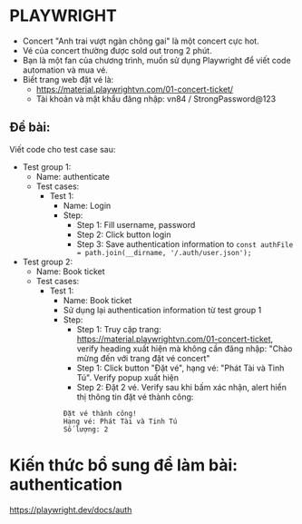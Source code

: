 # PLAYWRIGHT

- Concert "Anh trai vượt ngàn chông gai" là một concert cực hot.
- Vé của concert thường được sold out trong 2 phút.
- Bạn là một fan của chương trình, muốn sử dụng Playwright để viết code automation và mua vé.
- Biết trang web đặt vé là:
  - https://material.playwrightvn.com/01-concert-ticket/
  - Tài khoản và mật khẩu đăng nhập: vn84 / StrongPassword@123

## Đề bài:

Viết code cho test case sau:

- Test group 1:
  - Name: authenticate
  - Test cases:
    - Test 1:
      - Name: Login
      - Step:
        - Step 1: Fill username, password
        - Step 2: Click button login
        - Step 3: Save authentication information to `const authFile = path.join(__dirname, '/.auth/user.json');`
- Test group 2:
  - Name: Book ticket
  - Test cases:
    - Test 1:
      - Name: Book ticket
      - Sử dụng lại authentication information từ test group 1
      - Step:
        - Step 1: Truy cập trang: https://material.playwrightvn.com/01-concert-ticket, verify heading xuất hiện mà không cần đăng nhập: "Chào mừng đến với trang đặt vé concert"
        - Step 1: Click button "Đặt vé", hạng vé: "Phát Tài và Tinh Tú". Verify popup xuất hiện
        - Step 2: Đặt 2 vé. Verify sau khi bấm xác nhận, alert hiển thị thông tin đặt vé thành công:
        ```
        Đặt vé thành công!
        Hạng vé: Phát Tài và Tinh Tú
        Số lượng: 2
        ```

# Kiến thức bổ sung để làm bài: authentication

https://playwright.dev/docs/auth
